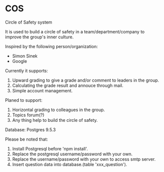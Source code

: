 # COS
Circle of Safety system

It is used to build a circle of safety in a team/department/company to improve the group's inner culture.

Inspired by the following person/organization:
* Simon Sinek
* Google

Currently it supports:

1. Upward grading to give a grade and/or comment to leaders in the group.
2. Calculating the grade result and annouce through mail.
3. Simple account management.

Planed to support:

1. Horizontal grading to colleagues in the group.
2. Topics forum(?)
3. Any thing help to build the circle of safety.

Database: Postgres 9.5.3

Please be noted that:
1. Install Postgresql before 'npm install'.
2. Replace the postgresql username/password with your own.
3. Replace the username/password with your own to access smtp server.
4. Insert question data into database.(table 'xxx_question').
